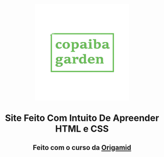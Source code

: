 <p align="center"><img align="center" src="img/image-removebg-preview.png" alt="copaiba garden"></p>
<h1 align="center">Site Feito Com Intuito De Apreender HTML e CSS</h2>
<h2 align="center">Feito com o curso da <a href="https://www.origamid.com/">Origamid</a></h2>

